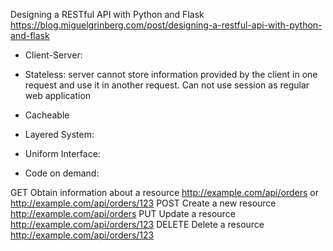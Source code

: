 Designing a RESTful API with Python and Flask
https://blog.miguelgrinberg.com/post/designing-a-restful-api-with-python-and-flask

- Client-Server: 

- Stateless: server cannot store information provided by the client in one request and use it in another request.
             Can not use session as regular web application
- Cacheable

- Layered System: 

- Uniform Interface:

- Code on demand:



GET	    Obtain information about a resource	http://example.com/api/orders or http://example.com/api/orders/123
POST	Create a new resource	            http://example.com/api/orders
PUT	    Update a resource	                http://example.com/api/orders/123
DELETE	Delete a resource	                http://example.com/api/orders/123
